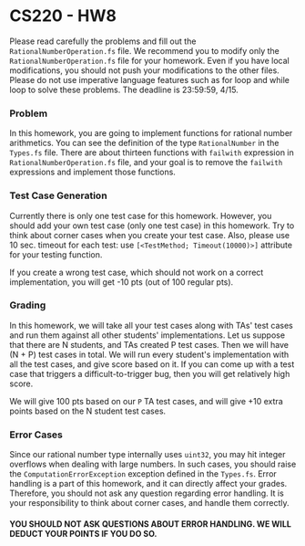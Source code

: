 # CS220 - HW8

Please read carefully the problems and fill out the `RationalNumberOperation.fs`
file. We recommend you to modify only the `RationalNumberOperation.fs` file for
your homework. Even if you have local modifications, you should not push your
modifications to the other files. Please do not use imperative language features
such as for loop and while loop to solve these problems. The deadline is
23:59:59, 4/15.

### Problem

In this homework, you are going to implement functions for rational number
arithmetics. You can see the definition of the type `RationalNumber` in the
`Types.fs` file. There are about thirteen functions with `failwith`
expression in `RationalNumberOperation.fs` file, and your goal is to remove the
`failwith` expressions and implement those functions.

### Test Case Generation

Currently there is only one test case for this homework. However, you should add
your own test case (only one test case) in this homework. Try to think about
corner cases when you create your test case. Also, please use 10 sec. timeout
for each test: use `[<TestMethod; Timeout(10000)>]` attribute for your testing
function.

If you create a wrong test case, which should not work on a correct
implementation, you will get -10 pts (out of 100 regular pts).

### Grading

In this homework, we will take all your test cases along with TAs' test cases
and run them against all other students' implementations. Let us suppose that
there are N students, and TAs created P test cases. Then we will have (N + P)
test cases in total. We will run every student's implementation with all the
test cases, and give score based on it. If you can come up with a test case that
triggers a difficult-to-trigger bug, then you will get relatively high score.

We will give 100 pts based on our `P` TA test cases, and will give +10 extra
points based on the N student test cases.

### Error Cases

Since our rational number type internally uses `uint32`, you may hit integer
overflows when dealing with large numbers. In such cases, you should raise the
`ComputationErrorException` exception defined in the `Types.fs`. Error handling
is a part of this homework, and it can directly affect your grades. Therefore,
you should not ask any question regarding error handling. It is your
responsibility to think about corner cases, and handle them correctly.

#### YOU SHOULD NOT ASK QUESTIONS ABOUT ERROR HANDLING. WE WILL DEDUCT YOUR POINTS IF YOU DO SO.
